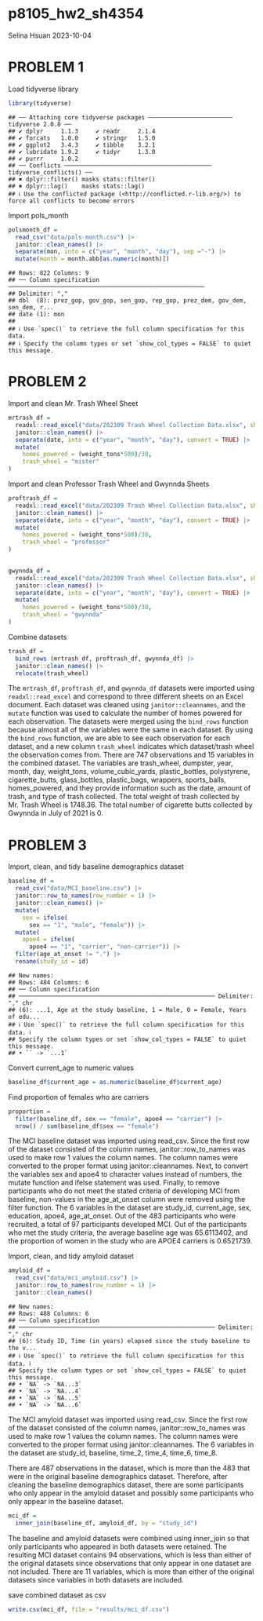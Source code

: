 p8105_hw2_sh4354
================
Selina Hsuan
2023-10-04

# PROBLEM 1

Load tidyverse library

``` r
library(tidyverse)
```

    ## ── Attaching core tidyverse packages ──────────────────────── tidyverse 2.0.0 ──
    ## ✔ dplyr     1.1.3     ✔ readr     2.1.4
    ## ✔ forcats   1.0.0     ✔ stringr   1.5.0
    ## ✔ ggplot2   3.4.3     ✔ tibble    3.2.1
    ## ✔ lubridate 1.9.2     ✔ tidyr     1.3.0
    ## ✔ purrr     1.0.2     
    ## ── Conflicts ────────────────────────────────────────── tidyverse_conflicts() ──
    ## ✖ dplyr::filter() masks stats::filter()
    ## ✖ dplyr::lag()    masks stats::lag()
    ## ℹ Use the conflicted package (<http://conflicted.r-lib.org/>) to force all conflicts to become errors

Import pols_month

``` r
polsmonth_df = 
  read_csv("data/pols-month.csv") |> 
  janitor::clean_names() |> 
  separate(mon, into = c("year", "month", "day"), sep ="-") |> 
  mutate(month = month.abb[as.numeric(month)])
```

    ## Rows: 822 Columns: 9
    ## ── Column specification ────────────────────────────────────────────────────────
    ## Delimiter: ","
    ## dbl  (8): prez_gop, gov_gop, sen_gop, rep_gop, prez_dem, gov_dem, sen_dem, r...
    ## date (1): mon
    ## 
    ## ℹ Use `spec()` to retrieve the full column specification for this data.
    ## ℹ Specify the column types or set `show_col_types = FALSE` to quiet this message.

# PROBLEM 2

Import and clean Mr. Trash Wheel Sheet

``` r
mrtrash_df =
  readxl::read_excel("data/202309 Trash Wheel Collection Data.xlsx", sheet = "Mr. Trash Wheel", range = "A2:N549") |> 
  janitor::clean_names() |>
  separate(date, into = c("year", "month", "day"), convert = TRUE) |>
  mutate(
    homes_powered = (weight_tons*500)/30,
    trash_wheel = "mister"
)
```

Import and clean Professor Trash Wheel and Gwynnda Sheets

``` r
proftrash_df =
  readxl::read_excel("data/202309 Trash Wheel Collection Data.xlsx", sheet = "Professor Trash Wheel", range = "A2:M96") |> 
  janitor::clean_names() |> 
  separate(date, into = c("year", "month", "day"), convert = TRUE) |>
  mutate(
    homes_powered = (weight_tons*500)/30,
    trash_wheel = "professor"
)
  

gwynnda_df =
  readxl::read_excel("data/202309 Trash Wheel Collection Data.xlsx", sheet = "Gwynnda Trash Wheel", range = "A2:K108") |> 
  janitor::clean_names() |> 
  separate(date, into = c("year", "month", "day"), convert = TRUE) |>
  mutate(
    homes_powered = (weight_tons*500)/30,
    trash_wheel = "gwynnda"
)
```

Combine datasets

``` r
trash_df = 
  bind_rows (mrtrash_df, proftrash_df, gwynnda_df) |> 
  janitor::clean_names() |> 
  relocate(trash_wheel)
```

The `mrtrash_df`, `proftrash_df`, and `gwynnda_df` datasets were
imported using `readxl::read_excel` and correspond to three different
sheets on an Excel document. Each dataset was cleaned using
`janitor::cleannames`, and the `mutate` function was used to calculate
the number of homes powered for each observation. The datasets were
merged using the `bind_rows` function because almost all of the
variables were the same in each dataset. By using the `bind_rows`
function, we are able to see each observation for each dataset, and a
new column `trash_wheel` indicates which dataset/trash wheel the
observation comes from. There are 747 observations and 15 variables in
the combined dataset. The variables are trash_wheel, dumpster, year,
month, day, weight_tons, volume_cubic_yards, plastic_bottles,
polystyrene, cigarette_butts, glass_bottles, plastic_bags, wrappers,
sports_balls, homes_powered, and they provide information such as the
date, amount of trash, and type of trash collected. The total weight of
trash collected by Mr. Trash Wheel is 1748.36. The total number of
cigarette butts collected by Gwynnda in July of 2021 is 0.

# PROBLEM 3

Import, clean, and tidy baseline demographics dataset

``` r
baseline_df =
  read_csv("data/MCI_baseline.csv") |> 
  janitor::row_to_names(row_number = 1) |> 
  janitor::clean_names() |> 
  mutate(
    sex = ifelse(
      sex == "1", "male", "female")) |> 
  mutate(
    apoe4 = ifelse(
      apoe4 == "1", "carrier", "non-carrier")) |> 
  filter(age_at_onset != ".") |> 
  rename(study_id = id)
```

    ## New names:
    ## Rows: 484 Columns: 6
    ## ── Column specification
    ## ──────────────────────────────────────────────────────── Delimiter: "," chr
    ## (6): ...1, Age at the study baseline, 1 = Male, 0 = Female, Years of edu...
    ## ℹ Use `spec()` to retrieve the full column specification for this data. ℹ
    ## Specify the column types or set `show_col_types = FALSE` to quiet this message.
    ## • `` -> `...1`

Convert current_age to numeric values

``` r
baseline_df$current_age = as.numeric(baseline_df$current_age)
```

Find proportion of females who are carriers

``` r
proportion =
  filter(baseline_df, sex == "female", apoe4 == "carrier") |> 
  nrow() / sum(baseline_df$sex == "female")
```

The MCI baseline dataset was imported using read_csv. Since the first
row of the dataset consisted of the column names, janitor::row_to_names
was used to make row 1 values the column names. The column names were
converted to the proper format using janitor::cleannames. Next, to
convert the variables sex and apoe4 to character values instead of
numbers, the mutate function and ifelse statement was used. Finally, to
remove participants who do not meet the stated criteria of developing
MCI from baseline, non-values in the age_at_onset column were removed
using the filter function. The 6 variables in the dataset are study_id,
current_age, sex, education, apoe4, age_at_onset. Out of the 483
participants who were recruited, a total of 97 participants developed
MCI. Out of the participants who met the study criteria, the average
baseline age was 65.6113402, and the proportion of women in the study
who are APOE4 carriers is 0.6521739.

Import, clean, and tidy amyloid dataset

``` r
amyloid_df =
  read_csv("data/mci_amyloid.csv") |> 
  janitor::row_to_names(row_number = 1) |> 
  janitor::clean_names() 
```

    ## New names:
    ## Rows: 488 Columns: 6
    ## ── Column specification
    ## ──────────────────────────────────────────────────────── Delimiter: "," chr
    ## (6): Study ID, Time (in years) elapsed since the study baseline to the v...
    ## ℹ Use `spec()` to retrieve the full column specification for this data. ℹ
    ## Specify the column types or set `show_col_types = FALSE` to quiet this message.
    ## • `NA` -> `NA...3`
    ## • `NA` -> `NA...4`
    ## • `NA` -> `NA...5`
    ## • `NA` -> `NA...6`

The MCI amyloid dataset was imported using read_csv. Since the first row
of the dataset consisted of the column names, janitor::row_to_names was
used to make row 1 values the column names. The column names were
converted to the proper format using janitor::cleannames. The 6
variables in the dataset are study_id, baseline, time_2, time_4, time_6,
time_8.

There are 487 observations in the dataset, which is more than the 483
that were in the original baseline demographics dataset. Therefore,
after cleaning the baseline demographics dataset, there are some
participants who only appear in the amyloid dataset and possibly some
participants who only appear in the baseline dataset.

``` r
mci_df = 
  inner_join(baseline_df, amyloid_df, by = "study_id")
```

The baseline and amyloid datasets were combined using inner_join so that
only participants who appeared in both datasets were retained. The
resulting MCI dataset contains 94 observations, which is less than
either of the original datasets since observations that only appear in
one dataset are not included. There are 11 variables, which is more than
either of the original datasets since variables in both datasets are
included.

save combined dataset as csv

``` r
write.csv(mci_df, file = "results/mci_df.csv")
```
